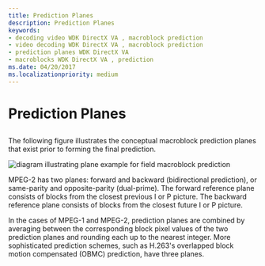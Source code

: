 ```yaml
---
title: Prediction Planes
description: Prediction Planes
keywords:
- decoding video WDK DirectX VA , macroblock prediction
- video decoding WDK DirectX VA , macroblock prediction
- prediction planes WDK DirectX VA
- macroblocks WDK DirectX VA , prediction
ms.date: 04/20/2017
ms.localizationpriority: medium
---
```


# Prediction Planes


## <span id="ddk_prediction_planes_gg"></span><span id="DDK_PREDICTION_PLANES_GG"></span>


The following figure illustrates the conceptual macroblock prediction planes that exist prior to forming the final prediction.

![diagram illustrating plane example for field macroblock prediction](images/m2planes.png)

MPEG-2 has two planes: forward and backward (bidirectional prediction), or same-parity and opposite-parity (dual-prime). The forward reference plane consists of blocks from the closest previous I or P picture. The backward reference plane consists of blocks from the closest future I or P picture.

In the cases of MPEG-1 and MPEG-2, prediction planes are combined by averaging between the corresponding block pixel values of the two prediction planes and rounding each up to the nearest integer. More sophisticated prediction schemes, such as H.263's overlapped block motion compensated (OBMC) prediction, have three planes.

 

 





